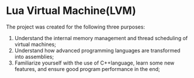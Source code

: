 # Lua Virtual Machine(LVM)
The project was created for the following three purposes:
1. Understand the internal memory management and thread scheduling of virtual machines;
2. Understand how advanced programming languages are transformed into assemblies;
3. Familiarize yourself with the use of C++language, learn some new features, and ensure good program performance in the end;
